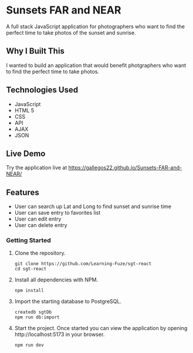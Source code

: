 # Sunsets FAR and NEAR

A full stack JavaScript application for photographers who want to find the perfect time to take photos of the sunset and sunrise.

## Why I Built This

I wanted to build an application that would benefit photgraphers who want to find the perfect time to take photos. 

## Technologies Used

- JavaScript
- HTML 5
- CSS
- API
- AJAX
- JSON

## Live Demo

Try the application live at https://gallegos22.github.io/Sunsets-FAR-and-NEAR/

## Features

- User can search up Lat and Long to find sunset and sunrise time
- User can save entry to favorites list
- User can edit entry
- User can delete entry

### Getting Started

1. Clone the repository.

    ```shell
    git clone https://github.com/Learning-Fuze/sgt-react
    cd sgt-react
    ```

1. Install all dependencies with NPM.

    ```shell
    npm install
    ```

1. Import the starting database to PostgreSQL.

    ```shell
    createdb sgtDb
    npm run db:import
    ```

1. Start the project. Once started you can view the application by opening http://localhost:5173 in your browser.

    ```shell
    npm run dev
    ```
